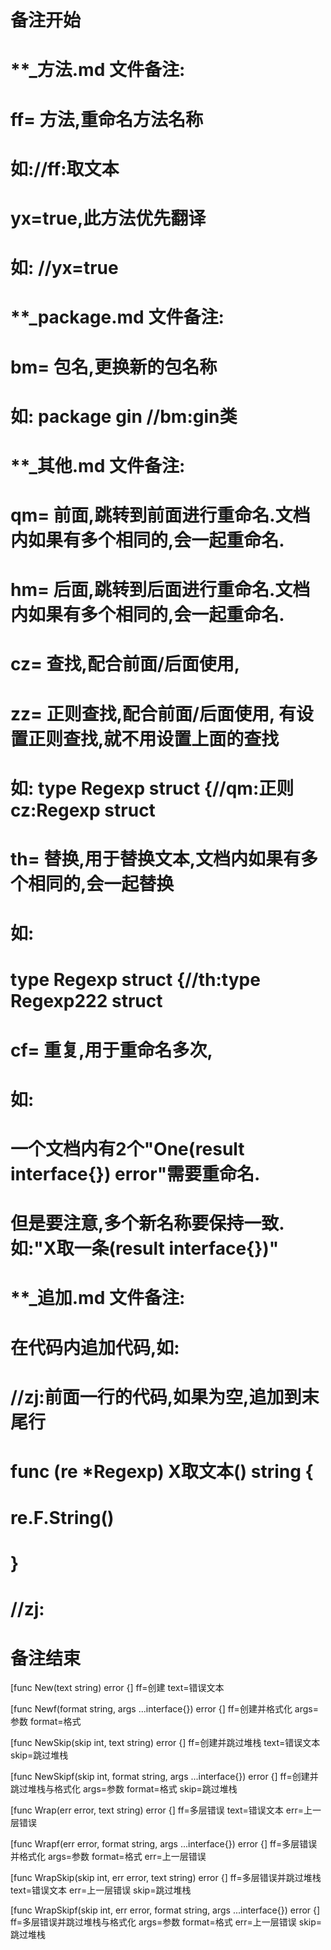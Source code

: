 # 备注开始
# **_方法.md 文件备注:
# ff= 方法,重命名方法名称
# 如://ff:取文本
#
# yx=true,此方法优先翻译
# 如: //yx=true

# **_package.md 文件备注:
# bm= 包名,更换新的包名称 
# 如: package gin //bm:gin类

# **_其他.md 文件备注:
# qm= 前面,跳转到前面进行重命名.文档内如果有多个相同的,会一起重命名.
# hm= 后面,跳转到后面进行重命名.文档内如果有多个相同的,会一起重命名.
# cz= 查找,配合前面/后面使用,
# zz= 正则查找,配合前面/后面使用, 有设置正则查找,就不用设置上面的查找
# 如: type Regexp struct {//qm:正则 cz:Regexp struct
#
# th= 替换,用于替换文本,文档内如果有多个相同的,会一起替换
# 如:
# type Regexp struct {//th:type Regexp222 struct
#
# cf= 重复,用于重命名多次,
# 如: 
# 一个文档内有2个"One(result interface{}) error"需要重命名.
# 但是要注意,多个新名称要保持一致. 如:"X取一条(result interface{})"

# **_追加.md 文件备注:
# 在代码内追加代码,如:
# //zj:前面一行的代码,如果为空,追加到末尾行
# func (re *Regexp) X取文本() string { 
# re.F.String()
# }
# //zj:
# 备注结束

[func New(text string) error {]
ff=创建
text=错误文本

[func Newf(format string, args ...interface{}) error {]
ff=创建并格式化
args=参数
format=格式

[func NewSkip(skip int, text string) error {]
ff=创建并跳过堆栈
text=错误文本
skip=跳过堆栈

[func NewSkipf(skip int, format string, args ...interface{}) error {]
ff=创建并跳过堆栈与格式化
args=参数
format=格式
skip=跳过堆栈

[func Wrap(err error, text string) error {]
ff=多层错误
text=错误文本
err=上一层错误

[func Wrapf(err error, format string, args ...interface{}) error {]
ff=多层错误并格式化
args=参数
format=格式
err=上一层错误

[func WrapSkip(skip int, err error, text string) error {]
ff=多层错误并跳过堆栈
text=错误文本
err=上一层错误
skip=跳过堆栈

[func WrapSkipf(skip int, err error, format string, args ...interface{}) error {]
ff=多层错误并跳过堆栈与格式化
args=参数
format=格式
err=上一层错误
skip=跳过堆栈
